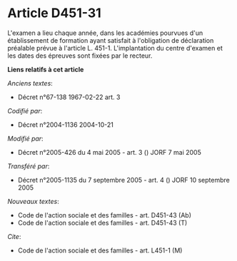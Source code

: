 # Article D451-31

L'examen a lieu chaque année, dans les académies pourvues d'un établissement de formation ayant satisfait à l'obligation de
déclaration préalable prévue à l'article L. 451-1. L'implantation du centre d'examen et les dates des épreuves sont fixées
par le recteur.

**Liens relatifs à cet article**

_Anciens textes_:

  - Décret n°67-138 1967-02-22 art. 3

_Codifié par_:

  - Décret n°2004-1136 2004-10-21

_Modifié par_:

  - Décret n°2005-426 du 4 mai 2005 - art. 3 () JORF 7 mai 2005

_Transféré par_:

  - Décret n°2005-1135 du 7 septembre 2005 - art. 4 () JORF 10 septembre 2005

_Nouveaux textes_:

  - Code de l'action sociale et des familles - art. D451-43 (Ab)
  - Code de l'action sociale et des familles - art. D451-43 (T)

_Cite_:

  - Code de l'action sociale et des familles - art. L451-1 (M)
